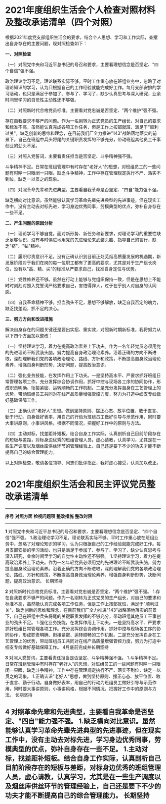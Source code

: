 # 2021年度组织生活会个人检查对照材料及整改承诺清单（四个对照）

根据2021年度党支部组织生活会的要求，结合个人思想、学习和工作实际，查摆出自身存在的主要问题，现对照检查如下：

**一、对照检查**

（一）对照党中央和习近平总书记的号召和要求，主要看理想信念是否坚定、"四个自信"强不强。

政治理论学习不足，理论联系实际不够。平时工作重心放在班组业务中，忽略了对理论知识的学习，认为只根据自己的工作经验就能完成好工作。每月支部安排的学习活动，也只是满足于参加了、参与了、学习了，缺少认真思考与深入研究，业余时间里学习的自觉性主动性还不够强。

（二）对照新时代合格党员标准，主要看对党忠诚是否坚定、"两个维护"强不强。

存在自我要求不够严的问题。作为一名刚转为正式党员的生产组长，对自己的要求和标准不高，虽然能认真完成各项工作任务，但是工作上按部就班，满足于"顺利过关"，缺乏创新的思维和理念，在目前我们厂全力推进"143"战略落地落实的前景下，自己在班组中兵头将尾的关键职责发挥的不够充分，带动班组其他员工干事创业的劲头不足。

（三）对照入党誓词，主要看责任担当是否坚定、斗争精神强不强。

斗争精神不足。日常在班组管理中有时存在"老好人"的思想，对班组员工的一些问题有时睁一只眼闭一只眼，缺乏斗争精神，工作中存在管理规定执行不严、落实不到位，缺乏一以贯之的现象。

（四）对照革命先辈和先进典型，主要看自我革命是否坚定、"四自"能力强不强。

缺乏横向对比意识。虽然能够认真学习革命先辈先进典型的先进事迹，但在现实工作中，没有主动去对标先进，学习身边优秀同事，劳模典型的优点，弥补自身存在一些不足。

**二、产生问题的原因分析**

（一）理论学习不够自觉。面对新形势、新任务和新要求，对理论学习的重要性缺乏足够认识，没有与时俱进地用党的先进理论来武装头脑、指导自己的言行，缺乏"挤"、"钻"精神。

（二）履职尽责意识不足。没有正确认识到目前正处芜烟高质量发展的机遇期，新发展阶段对于我们在岗的每一位职工都有了更高的要求，尤其是对于生产组长岗位，没有以"高、精、尖"的标准从严要求自己，找准自身定位与优势。

（三）党性修养还不够。虽然在行动上能够与党组织保持一致，但是在思想上不能时时刻刻对照入党誓词严格要求自己，害怕得罪人，过于在乎别人对自身的认同感。

（四）自我革命精神不够。担当劲头不足，思想不够解放，缺乏自我否定的魄力，缺乏找差距，抓不足的决心。

**三、努力方向和改进措施**

解决自身存在的问题关键还是要出实招、重实效，对照新时期新标准，我将努力从以下四个方面加以整改：

（一）坚持理论学习，着力在提高政治素养上下功夫。作为一名年轻党员必须用党的先进理论不断武装头脑，努力提高自身政治理论素养。沿着正确的方向不断进取，深刻理解我们党的各项政治理论、路线、方针和政策，不断提高自身政治理论素养，增强自身判断形势，决断问题，提高政治意识。

（二）强化业务技能，在发挥作用上下功夫。一是坚持高水平、严要求抓好班组日常管理各项工作。充分发挥综合协调作用，抓好中控与现场各工序的协同协作，形成职责明确、衔接紧密、运转顺畅的工作机制。二是充分发挥自身在工艺管理上的优势，带动班组员工共同对在线产品质量增强管控力度，努力为打造中细支专线做好基础保障工作。

（三）正确认识"老好人"思想。做到坚持原则、摆正心态、放平位置、敢于直言、勤于行动。自身做好表率，用自己的行动为班组员工做好引导与示范作用，同时要大事讲原则，小事讲风格，根据不同情况，把握好工作中的原则与方法。

（四）主动对标，找差距补短板。结合自身工作实际，认真剖析自己目前阶段存在的短板与差距，对标身边优秀的班组管理人员，虚心请教，认真学习，尤其是在一些生产调度以及烟丝库供丝环节的管理经验上，自己还是要下不少的功夫才能不断提高自己的综合管理能力。

以上对照检查，敬请各位领导、同志们批评指正，我将虚心接受，认真加以改正。

# 2021年度组织生活会和民主评议党员整改承诺清单

  ------------------------------------------------------------------------------------------------------------------------------------------------------------------------------------------------------------------------------------------------------------------------------------------------------------------------------------------------------------------------------------------------------------------------------------------------------------------------------------------------------------------------------------------------------------------------------------------------------------------------------------------------------------------------------------------------------------------------------------------------------
  **序号**   **对照方面**                                                                       **检视问题项**                                                                                                                                                                                                                                                                                                    **整改措施**                                                                                                                                                                                                                                                                                                   **整改时限**
  ---------- ---------------------------------------------------------------------------------- ----------------------------------------------------------------------------------------------------------------------------------------------------------------------------------------------------------------------------------------------------------------------------------------------------------------- -------------------------------------------------------------------------------------------------------------------------------------------------------------------------------------------------------------------------------------------------------------------------------------------------------------- -----------------------
  **1**      对照党中央和习近平总书记的号召和要求，主要看理想信念是否坚定、"四个自信"强不强。   1.政治理论学习不足，理论联系实际不够。平时工作重心放在班组业务中，忽略了对理论知识的学习，认为只根据自己的工作经验就能完成好工作。每月支部安排的学习活动，也只是满足于参加了、参与了、学习了，缺少认真思考与深入研究，业余时间里学习的自觉性主动性还不够强。                                                      1.坚持理论学习，着力在提高政治素养上下功夫。作为一名年轻党员必须用党的先进理论不断武装头脑，努力提高自身政治理论素养。沿着正确的方向不断进取，深刻理解我们党的各项政治理论、路线、方针和政策，不断提高自身政治理论素养，增强自身判断形势，决断问题，提高政治意识。                                             长期坚持

  **2**      对照新时代合格党员标准，主要看对党忠诚是否坚定、"两个维护"强不强。                 1.存在自我要求不够严的问题。作为一名刚转为正式党员的生产组长，对自己的要求和标准不高，虽然能认真完成各项工作任务，但是工作上按部就班，满足于"顺利过关"，缺乏创新的思维和理念，在目前我们厂全力推进"143"战略落地落实的前景下，自己在班组中兵头将尾的关键职责发挥的不够充分，带动班组其他员工干事创业的劲头不足。   1.强化业务技能，在发挥作用上下功夫。一是坚持高水平、严要求抓好班组日常管理各项工作。充分发挥综合协调作用，抓好中控与现场各工序的协同协作，形成职责明确、衔接紧密、运转顺畅的工作机制。二是充分发挥自身在工艺管理上的优势，带动班组员工共同对在线产品质量增强管控力度，努力为打造中细支专线做好基础保障工作。   4月底前完成并长期坚持

  **3**      对照入党誓词，主要看责任担当是否坚定、斗争精神强不强。                             1.斗争精神不足。日常在班组管理中有时存在"老好人"的思想，对班组员工的一些问题有时睁一只眼闭一只眼，缺乏斗争精神，工作中存在管理规定执行不严、落实不到位，缺乏一以贯之的现象。                                                                                                                                      1.正确认识"老好人"思想，做到坚持原则、摆正心态、放平位置、敢于直言、勤于行动。自身做好表率，用自己的行动为班组员工做好引导与示范作用，同时要大事讲原则，小事讲风格，根据不同情况，把握好工作中的原则与方法。                                                                                                   长期坚持

  **4**      对照革命先辈和先进典型，主要看自我革命是否坚定、"四自"能力强不强。                 1.缺乏横向对比意识。虽然能够认真学习革命先辈先进典型的先进事迹，但在现实工作中，没有主动去对标先进，学习身边优秀同事，劳模典型的优点，弥补自身存在一些不足。                                                                                                                                                      1.主动对标，找差距补短板。结合自身工作实际，认真剖析自己目前阶段存在的短板与差距，对标身边优秀的班组管理人员，虚心请教，认真学习，尤其是在一些生产调度以及烟丝库供丝环节的管理经验上，自己还是要下不少的功夫才能不断提高自己的综合管理能力。                                                                   长期坚持
  ------------------------------------------------------------------------------------------------------------------------------------------------------------------------------------------------------------------------------------------------------------------------------------------------------------------------------------------------------------------------------------------------------------------------------------------------------------------------------------------------------------------------------------------------------------------------------------------------------------------------------------------------------------------------------------------------------------------------------------------------------
